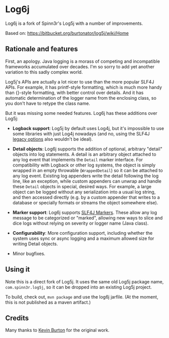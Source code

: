Log6j
=====

Log6j is a fork of Spinn3r's Log5j with a number of improvements.

Based on: https://bitbucket.org/burtonator/log5j/wiki/Home

## Rationale and features

First, an apology. Java logging is a morass of competing and incompatible
frameworks accumulated over decades. I'm so sorry to add yet another variation
to this sadly complex world.

Log5j's APIs are actually a lot nicer to use than the more popular
SLF4J APIs. For example, it has printf-style formatting, which is much more handy
than {}-style formatting, with better control over details. And it has automatic
determination of the logger name from the enclosing class, so you don't have to
retype the class name.

But it was missing some needed features. Log6j has these additions over Log5j:

- **Logback support**: Log5j by default uses Log4j, but it's impossible to use
  some libraries with just Log4j nowadays (and no, using the SLF4J 
  [legacy options](http://www.slf4j.org/legacy.html) also wouldn't be ideal).

- **Detail objects**: Log6j supports the addition of optional, arbitrary "detail"
  objects into log statements. A detail is an arbitrary object attached to any log
  event that implements the `Detail` marker interface. For compatibility with 
  Logback or other log systems, the object is simply wrapped in an empty throwable
  (`WrappedDetail`) so it can be attached to any log event. Existing log
  appenders write the detail following the log line, like an exception, while
  custom appenders can unwrap and handle these `Detail` objects in special,
  desired ways.  For example, a large object can be logged without any
  serialization into a usual log string, and then accessed directly (e.g. by a
  custom appender that writes to a database or specially formats or streams the
  object somewhere else).

- **Marker support**: Log6j supports
  [SLF4J Markers](http://stackoverflow.com/questions/16813032/what-is-markers-in-java-logging-frameworks-and-that-is-a-reason-to-use-them).
  These allow any log message to be categorized or "marked", allowing new
  ways to slice and dice logs without relying on severity or logger name
  (Java class).

- **Configurability**: More configuration support, including whether the system
  uses sync or async logging and a maximum allowed size for writing Detail objects.

- Minor bugfixes.

## Using it

Note this is a direct fork of Log5j. It uses the same old Log5j package
name, `com.spinn3r.log5j`, so it can be dropped into an existing Log5j project.

To build, check out, `mvn package` and use the log6j jarfile. (At the moment,
this is not published as a maven artifact.)

## Credits

Many thanks to [Kevin Burton](https://bitbucket.org/burtonator) for the 
original work.


